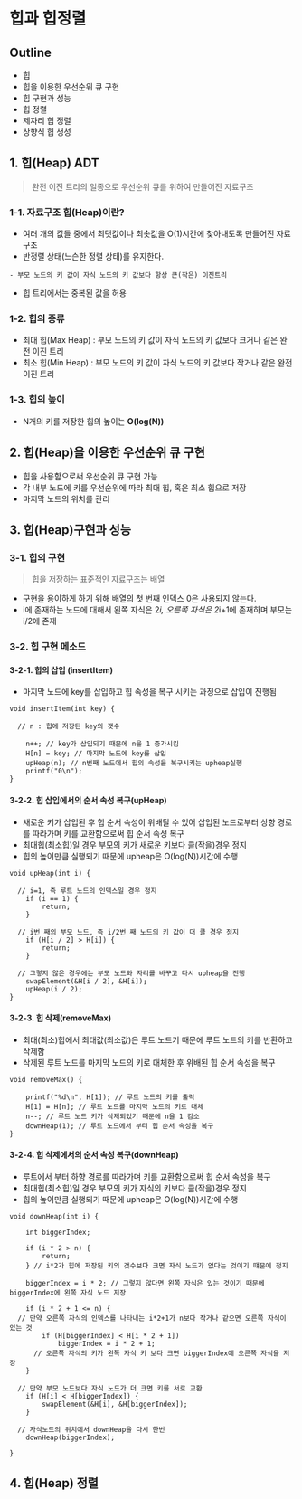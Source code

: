 # 힙과 힙정렬

## Outline
- 힙
- 힙을 이용한 우선순위 큐 구현
- 힙 구현과 성능
- 힙 정렬
- 제자리 힙 정렬
- 상향식 힙 생성

## 1. 힙(Heap) ADT
> 완전 이진 트리의 일종으로 우선순위 큐를 위하여 만들어진 자료구조

### 1-1. 자료구조 힙(Heap)이란?
- 여러 개의 값들 중에서 최댓값이나 최솟값을 O(1)시간에 찾아내도록 만들어진 자료구조
- 반정렬 상태(느슨한 정렬 상태)를 유지한다.
```
- 부모 노드의 키 값이 자식 노드의 키 값보다 항상 큰(작은) 이진트리
```
- 힙 트리에서는 중복된 값을 허용

### 1-2. 힙의 종류
- 최대 힙(Max Heap) : 부모 노드의 키 값이 자식 노드의 키 값보다 크거나 같은 완전 이진 트리
- 최소 힙(Min Heap) : 부모 노드의 키 값이 자식 노드의 키 값보다 작거나 같은 완전 이진 트리

### 1-3. 힙의 높이
- N개의 키를 저장한 힙의 높이는 __O(log(N))__

## 2. 힙(Heap)을 이용한 우선순위 큐 구현
- 힙을 사용함으로써 우선순위 큐 구현 가능
- 각 내부 노드에 키를 우선순위에 따라 최대 힙, 혹은 최소 힙으로 저장
- 마지막 노드의 위치를 관리

## 3. 힙(Heap)구현과 성능

### 3-1. 힙의 구현
> 힙을 저장하는 표준적인 자료구조는 배열
- 구현을 용이하게 하기 위해 배열의 첫 번째 인덱스 0은 사용되지 않는다.
- i에 존재하는 노드에 대해서 왼쪽 자식은 2*i, 오른쪽 자식은 2*i+1에 존재하며 부모는 i/2에 존재

### 3-2. 힙 구현 메소드
#### 3-2-1. 힙의 삽입 (insertItem)
- 마지막 노드에 key를 삽입하고 힙 속성을 복구 시키는 과정으로 삽입이 진행됨
```
void insertItem(int key) {

  // n : 힙에 저장된 key의 갯수
  
	n++; // key가 삽입되기 때문에 n을 1 증가시킴
	H[n] = key; // 마지막 노드에 key를 삽입
	upHeap(n); // n번째 노드에서 힙의 속성을 복구시키는 upheap실행
	printf("0\n");
}
```

#### 3-2-2. 힙 삽입에서의 순서 속성 복구(upHeap)
- 새로운 키가 삽입된 후 힙 순서 속성이 위배될 수 있어 삽입된 노드로부터 상향 경로를 따라가며 키를 교환함으로써 힙 순서 속성 복구
- 최대힙(최소힙)일 경우 부모의 키가 새로운 키보다 클(작을)경우 정지
- 힙의 높이만큼 실행되기 때문에 upheap은 O(log(N))시간에 수행
```
void upHeap(int i) {
  
  // i=1, 즉 루트 노드의 인덱스일 경우 정지
	if (i == 1) {
		return;
	}
  
  // i번 째의 부모 노드, 즉 i/2번 째 노드의 키 값이 더 클 경우 정지
	if (H[i / 2] > H[i]) {
		return;
	}
  
  // 그렇지 않은 경우에는 부모 노드와 자리를 바꾸고 다시 upheap을 진행
	swapElement(&H[i / 2], &H[i]);
	upHeap(i / 2);
}
```

#### 3-2-3. 힙 삭제(removeMax)
- 최대(최소)힙에서 최대값(최소값)은 루트 노드기 때문에 루트 노드의 키를 반환하고 삭제함
- 삭제된 루트 노드를 마지막 노드의 키로 대체한 후 위배된 힙 순서 속성을 복구
```
void removeMax() {
  
	printf("%d\n", H[1]); // 루트 노드의 키를 출력
	H[1] = H[n]; // 루트 노드를 마지막 노드의 키로 대체
	n--; // 루트 노드 키가 삭제되었기 때문에 n을 1 감소
	downHeap(1); // 루트 노드에서 부터 힙 순서 속성을 복구
}
```
#### 3-2-4. 힙 삭제에서의 순서 속성 복구(downHeap)
- 루트에서 부터 하향 경로를 따라가며 키를 교환함으로써 힙 순서 속성을 복구
- 최대힙(최소힙)일 경우 부모의 키가 자식의 키보다 클(작을)경우 정지
- 힙의 높이만큼 실행되기 때문에 upheap은 O(log(N))시간에 수행
```
void downHeap(int i) {

	int biggerIndex;

	if (i * 2 > n) {
		return;
	} // i*2가 힙에 저장된 키의 갯수보다 크면 자식 노드가 없다는 것이기 떄문에 정지

	biggerIndex = i * 2; // 그렇지 않다면 왼쪽 자식은 있는 것이기 때문에 biggerIndex에 왼쪽 자식 노드 저장

	if (i * 2 + 1 <= n) { 
  // 만약 오른쪽 자식의 인덱스를 나타내는 i*2+1가 n보다 작거나 같으면 오른쪽 자식이 있는 것
		if (H[biggerIndex] < H[i * 2 + 1]) 
			biggerIndex = i * 2 + 1;	
      // 오른쪽 자식의 키가 왼쪽 자식 키 보다 크면 biggerIndex에 오른쪽 자식을 저장
	}
  
  // 만약 부모 노드보다 자식 노드가 더 크면 키를 서로 교환
	if (H[i] < H[biggerIndex]) {
		swapElement(&H[i], &H[biggerIndex]);
	}
  
  // 자식노드의 위치에서 downHeap을 다시 한번 
	downHeap(biggerIndex);
	
}
```

## 4. 힙(Heap) 정렬


